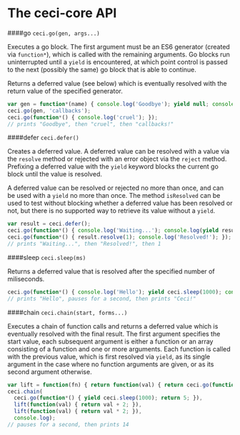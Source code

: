 The ceci-core API
=================

####go `ceci.go(gen, args...)`

Executes a go block. The first argument must be an ES6 generator (created via `function*`), which is called with the remaining arguments. Go blocks run uninterrupted until a `yield` is encountered, at which point control is passed to the next (possibly the same) go block that is able to continue.

Returns a deferred value (see below) which is eventually resolved with the return value of the specified generator.

```javascript
var gen = function*(name) { console.log('Goodbye'); yield null; console.log(name + '!'); };
ceci.go(gen, 'callbacks');
ceci.go(function*() { console.log('cruel'); });
// prints "Goodbye", then "cruel", then "callbacks!"
```


####defer `ceci.defer()`

Creates a deferred value. A deferred value can be resolved with a value via the `resolve` method or rejected with an error object via the `reject` method. Prefixing a deferred value with the `yield` keyword blocks the current go block until the value is resolved.

A deferred value can be resolved or rejected no more than once, and can be used with a `yield` no more than once. The method `isResolved` can be used to test without blocking whether a deferred value has been resolved or not, but there is no supported way to retrieve its value without a `yield`.

```javascript
var result = ceci.defer();
ceci.go(function*() { console.log('Waiting...'); console.log(yield result); });
ceci.go(function*() { result.resolve(1); console.log('Resolved!'); });
// prints "Waiting...", then "Resolved!", then 1
```


####sleep `ceci.sleep(ms)`

Returns a deferred value that is resolved after the specified number of miliseconds.

```javascript
ceci.go(function*() { console.log('Hello'); yield ceci.sleep(1000); console.log('Ceci!'); });
// prints "Hello", pauses for a second, then prints "Ceci!"
```


####chain `ceci.chain(start, forms...)`

Executes a chain of function calls and returns a deferred value which is eventually resolved with the final result. The first argument specifies the start value, each subsequent argument is either a function or an array consisting of a function and one or more arguments. Each function is called with the previous value, which is first resolved via `yield`, as its single argument in the case where no function arguments are given, or as its second argument otherwise.

```javascript
var lift = function(fn) { return function(val) { return ceci.go(function*() { return fn(val); }); } };
ceci.chain(
  ceci.go(function*() { yield ceci.sleep(1000); return 5; }),
  lift(function(val) { return val + 2; }),
  lift(function(val) { return val * 2; }),
  console.log);
// pauses for a second, then prints 14
```
